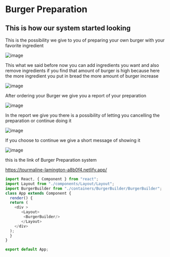 # Burger Preparation

## This is how our system started looking

This is the possibility we give to you of preparing your own burger with your favorite ingredient

![image](https://user-images.githubusercontent.com/103323625/180836323-ff83aefa-cbb8-4cc2-b5b3-e314b805b5e3.png)

This what we said before now you can add ingredients you want and also remove ingredients if you find that amount of burger is high because here the more ingredient 
you put in bread the more amount of burger increase

![image](https://user-images.githubusercontent.com/103323625/180836955-19aefad9-f8d0-41ca-9e73-1ae7f54d47fa.png)

After ordering your Burger we give you a report of your preparation

![image](https://user-images.githubusercontent.com/103323625/180837881-3e9518ac-7284-4c3c-9539-865ceebbcbda.png)

In the report we give you there is a possibility of letting you cancelling the preparation or continue doing it

![image](https://user-images.githubusercontent.com/103323625/180929518-29392d6d-0a6d-4721-8949-3da2526abba2.png)

If you choose to continue we give a short message of showing it


![image](https://user-images.githubusercontent.com/103323625/180930033-811f1516-516e-4b05-a0bc-75803f1c08c7.png)


this is the link of Burger Preparation system

https://tourmaline-lamington-a8b0f4.netlify.app/

``` javascript
import React, { Component } from "react";
import Layout from "./components/Layout/Layout";
import BurgerBuilder from "./containers/BurgerBuilder/BurgerBuilder";
class App extends Component {
  render() {
  return (
    <div >
       <Layout>
        <BurgerBuilder/>
       </Layout>
    </div>
  );
  }
}

export default App;


```
